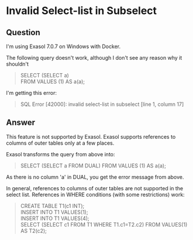 # Invalid Select-list in Subselect

## Question
I'm using Exasol 7.0.7 on Windows with Docker.

The following query doesn't work, although I don't see any reason why it shouldn't

> SELECT (SELECT a)  
FROM VALUES (1) AS a(a);

I'm getting this error: 

> SQL Error [42000]: invalid select-list in subselect [line 1, column 17]

## Answer
This feature is not supported by Exasol.
Exasol supports references to columns of outer tables only at a few places.

Exasol transforms the query from above into:

> SELECT (SELECT a FROM DUAL) FROM VALUES (1) AS a(a);

As there is no column 'a' in DUAL, you get the error message from above.

In general, references to columns of outer tables are not supported in the select list.
References in WHERE conditions (with some restrictions) work:

> CREATE TABLE T1(c1 INT);  
INSERT INTO T1 VALUES(1);  
INSERT INTO T1 VALUES(4);  
SELECT (SELECT c1 FROM T1 WHERE T1.c1=T2.c2) FROM VALUES(1) AS T2(c2); 